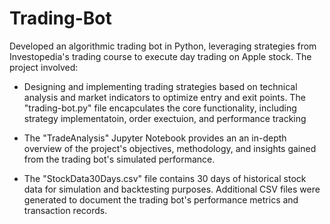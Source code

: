 # Trading-Bot

Developed an algorithmic trading bot in Python, leveraging strategies from Investopedia's trading course to execute day trading on Apple stock. The project involved:

- Designing and implementing trading strategies based on technical analysis and market indicators to optimize entry and exit points. The "trading-bot.py" file encapculates the core functionality, including strategy implementatoin, order exectuion, and performance tracking

- The "TradeAnalysis" Jupyter Notebook provides an an in-depth overview of the project's objectives, methodology, and insights gained from the trading bot's simulated performance.

- The "StockData30Days.csv" file contains 30 days of historical stock data for simulation and backtesting purposes. Additional CSV files were generated to document the trading bot's performance metrics and transaction records.